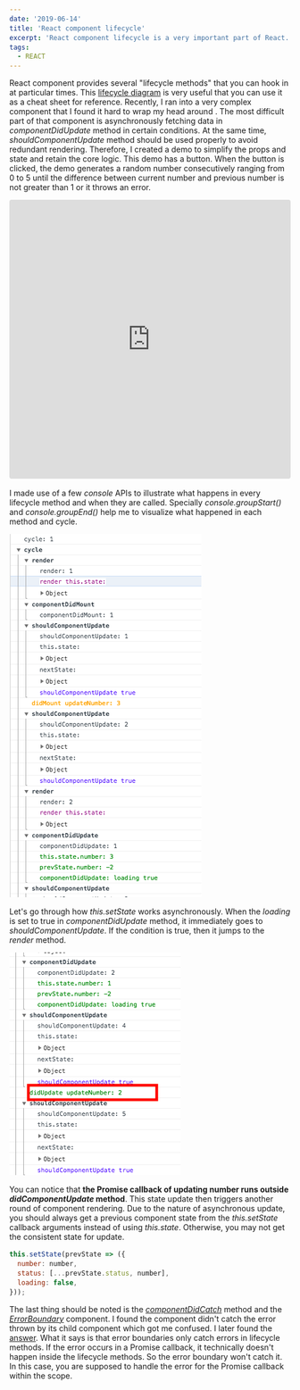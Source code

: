 ```yaml
---
date: '2019-06-14'
title: 'React component lifecycle'
excerpt: 'React component lifecycle is a very important part of React. I created a demo to illustrate how it works with full details'
tags:
  - REACT
---
```


React component provides several "lifecycle methods" that you can hook in at particular times. This [lifecycle diagram](http://projects.wojtekmaj.pl/react-lifecycle-methods-diagram) is very useful that you can use it as a cheat sheet for reference. Recently, I ran into a very complex component that I found it hard to wrap my head around . The most difficult part of that component is asynchronously fetching data in _componentDidUpdate_ method in certain conditions. At the same time, _shouldComponentUpdate_ method should be used properly to avoid redundant rendering. Therefore, I created a demo to simplify the props and state and retain the core logic. This demo has a button. When the button is clicked, the demo generates a random number consecutively ranging from 0 to 5 until the difference between current number and previous number is not greater than 1 or it throws an error.

<iframe src="https://codesandbox.io/embed/silly-shannon-1m5ne?fontsize=14" title="React complicate lifecycle" allow="geolocation; microphone; camera; midi; vr; accelerometer; gyroscope; payment; ambient-light-sensor; encrypted-media" style="width:100%; height:500px; border:0; border-radius: 4px; overflow:hidden;" sandbox="allow-modals allow-forms allow-popups allow-scripts allow-same-origin"></iframe>

I made use of a few _console_ APIs to illustrate what happens in every lifecycle method and when they are called. Specially _console.groupStart()_ and _console.groupEnd()_ help me to visualize what happened in each method and cycle.

![console](images/react-lifecycle-log.png)

Let's go through how _this.setState_ works asynchronously. When the _loading_ is set to true in _componentDidUpdate_ method, it immediately goes to _shouldComponentUpdate_. If the condition is true, then it jumps to the _render_ method.

![update_number](images/react-lifecycle-updatenumber.png)

You can notice that **the Promise callback of updating number runs outside _didComponentUpdate_ method**. This state update then triggers another round of component rendering. Due to the nature of asynchronous update, you should always get a previous component state from the _this.setState_ callback arguments instead of using _this.state_.
Otherwise, you may not get the consistent state for update.

```javascript
this.setState(prevState => ({
  number: number,
  status: [...prevState.status, number],
  loading: false,
}));
```

The last thing should be noted is the [_componentDidCatch_](https://reactjs.org/docs/react-component.html#componentdidcatch) method and the [_ErrorBoundary_](https://reactjs.org/docs/error-boundaries.html) component. I found the component didn't catch the error thrown by its child component which got me confused. I later found the [answer](https://github.com/facebook/react/issues/11334). What it says is that error boundaries only catch errors in lifecycle methods. If the error occurs in a Promise callback, it technically doesn't happen inside the lifecycle methods. So the error boundary won't catch it. In this case, you are supposed to handle the error for the Promise callback within the scope.
